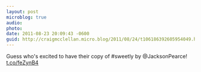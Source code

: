 ```yaml
---
layout: post
microblog: true
audio: 
photo: 
date: 2011-08-23 20:09:43 -0600
guid: http://craigmcclellan.micro.blog/2011/08/24/t106186392605954049.html
---
```

Guess who's excited to have their copy of #sweetly by @JacksonPearce! [t.co/feZynB4](http://t.co/feZynB4)
